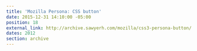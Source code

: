 ```yaml
---
title: 'Mozilla Persona: CSS button'
date: 2015-12-31 14:10:00 -05:00
position: 18
external_link: http://archive.sawyerh.com/mozilla/css3-persona-button/
dates: 2012
section: archive
---
```


